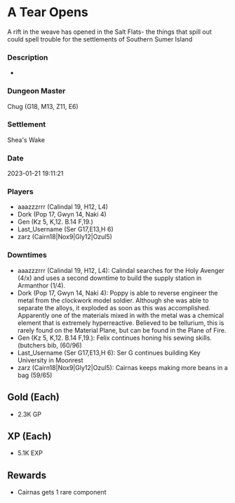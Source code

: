 # A Tear Opens
A rift in the weave has opened in the Salt Flats- the things that spill out could spell trouble for the settlements of Southern Sumer Island
### Description
-
### Dungeon Master
Chug (G18, M13, Z11, E6)
### Settlement
Shea's Wake
### Date
2023-01-21 19:11:21
### Players
* aaazzzrrr (Calindal 19, H12, L4)
* Dork (Pop 17, Gwyn 14, Naki 4)
* Gen (Kz 5, K,12. B.14 F,19.)
* Last_Username (Ser G17,E13,H 6)
* zarz (Cairn18|Nox9|Gly12|Ozul5)
### Downtimes
* aaazzzrrr (Calindal 19, H12, L4): Calindal searches for the Holy Avenger (4/x) and uses a second downtime to build the supply station in Armanthor (1/4).
* Dork (Pop 17, Gwyn 14, Naki 4): Poppy is able to reverse engineer the metal from the clockwork model soldier. Although she was able to separate the alloys, it exploded as soon as this was accomplished. Apparently one of the materials mixed in with the metal was a chemical element that is extremely hyperreactive. Believed to be tellurium, this is rarely found on the Material Plane, but can be found in the Plane of Fire.
* Gen (Kz 5, K,12. B.14 F,19.): Felix continues honing his sewing skills. (butchers bib, (60/96)
* Last_Username (Ser G17,E13,H 6): Ser G continues building Key University in Moonrest
* zarz (Cairn18|Nox9|Gly12|Ozul5): Cairnas keeps making more beans in a bag (59/65)
## Gold (Each)
* 2.3K GP
## XP (Each)
* 5.1K EXP
## Rewards
* Cairnas gets 1 rare component